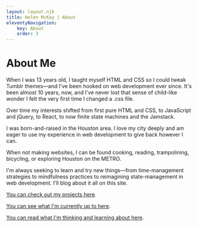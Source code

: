 ```yaml
---
layout: layout.njk
title: Helen McKay | About
eleventyNavigation:
    key: About
    order: 3
---
```


# About Me

When I was 13 years old, I taught myself HTML and CSS so I could tweak Tumblr themes—and I've been hooked on web development ever since. It's been almost 10 years, now, and I've never lost that sense of child-like wonder I felt the very first time I changed a .css file.

Over time my interests shifted from first pure HTML and CSS, to JavaScript and jQuery, to React, to now finite state machines and the Jamstack.

I was born-and-raised in the Houston area. I love my city deeply and am eager to use my experience in web development to give back however I can.

When not making websites, I can be found cooking, reading, trampolining, bicycling, or exploring Houston on the METRO. 

I'm always seeking to learn and try new things—from time-management strategies to mindfulness practices to reimagining state-management in web development. I'll blog about it all on this site.

[You can check out my projects here](../projects).

[You can see what I'm currently up to here](../now).

[You can read what I'm thinking and learning about here](../blog).